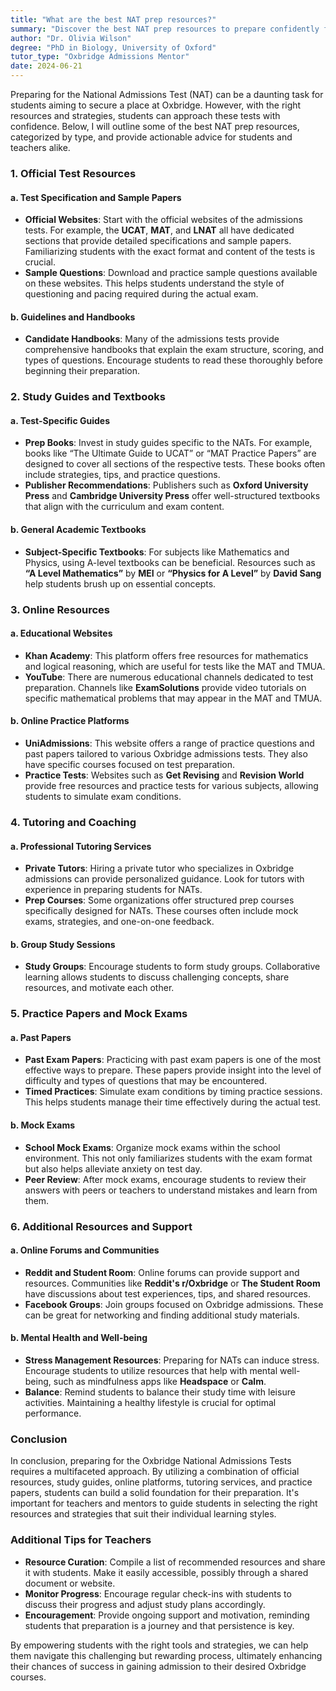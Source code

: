 ```yaml
---
title: "What are the best NAT prep resources?"
summary: "Discover the best NAT prep resources to prepare confidently for Oxbridge admissions tests, including official test specifications and sample papers."
author: "Dr. Olivia Wilson"
degree: "PhD in Biology, University of Oxford"
tutor_type: "Oxbridge Admissions Mentor"
date: 2024-06-21
---
```


Preparing for the National Admissions Test (NAT) can be a daunting task for students aiming to secure a place at Oxbridge. However, with the right resources and strategies, students can approach these tests with confidence. Below, I will outline some of the best NAT prep resources, categorized by type, and provide actionable advice for students and teachers alike.

### 1. Official Test Resources

#### a. Test Specification and Sample Papers
- **Official Websites**: Start with the official websites of the admissions tests. For example, the **UCAT**, **MAT**, and **LNAT** all have dedicated sections that provide detailed specifications and sample papers. Familiarizing students with the exact format and content of the tests is crucial.
- **Sample Questions**: Download and practice sample questions available on these websites. This helps students understand the style of questioning and pacing required during the actual exam.

#### b. Guidelines and Handbooks
- **Candidate Handbooks**: Many of the admissions tests provide comprehensive handbooks that explain the exam structure, scoring, and types of questions. Encourage students to read these thoroughly before beginning their preparation.

### 2. Study Guides and Textbooks

#### a. Test-Specific Guides
- **Prep Books**: Invest in study guides specific to the NATs. For example, books like “The Ultimate Guide to UCAT” or “MAT Practice Papers” are designed to cover all sections of the respective tests. These books often include strategies, tips, and practice questions.
- **Publisher Recommendations**: Publishers such as **Oxford University Press** and **Cambridge University Press** offer well-structured textbooks that align with the curriculum and exam content.

#### b. General Academic Textbooks
- **Subject-Specific Textbooks**: For subjects like Mathematics and Physics, using A-level textbooks can be beneficial. Resources such as **“A Level Mathematics”** by **MEI** or **“Physics for A Level”** by **David Sang** help students brush up on essential concepts.

### 3. Online Resources

#### a. Educational Websites
- **Khan Academy**: This platform offers free resources for mathematics and logical reasoning, which are useful for tests like the MAT and TMUA.
- **YouTube**: There are numerous educational channels dedicated to test preparation. Channels like **ExamSolutions** provide video tutorials on specific mathematical problems that may appear in the MAT and TMUA.

#### b. Online Practice Platforms
- **UniAdmissions**: This website offers a range of practice questions and past papers tailored to various Oxbridge admissions tests. They also have specific courses focused on test preparation.
- **Practice Tests**: Websites such as **Get Revising** and **Revision World** provide free resources and practice tests for various subjects, allowing students to simulate exam conditions.

### 4. Tutoring and Coaching

#### a. Professional Tutoring Services
- **Private Tutors**: Hiring a private tutor who specializes in Oxbridge admissions can provide personalized guidance. Look for tutors with experience in preparing students for NATs.
- **Prep Courses**: Some organizations offer structured prep courses specifically designed for NATs. These courses often include mock exams, strategies, and one-on-one feedback.

#### b. Group Study Sessions
- **Study Groups**: Encourage students to form study groups. Collaborative learning allows students to discuss challenging concepts, share resources, and motivate each other.

### 5. Practice Papers and Mock Exams

#### a. Past Papers
- **Past Exam Papers**: Practicing with past exam papers is one of the most effective ways to prepare. These papers provide insight into the level of difficulty and types of questions that may be encountered.
- **Timed Practices**: Simulate exam conditions by timing practice sessions. This helps students manage their time effectively during the actual test.

#### b. Mock Exams
- **School Mock Exams**: Organize mock exams within the school environment. This not only familiarizes students with the exam format but also helps alleviate anxiety on test day.
- **Peer Review**: After mock exams, encourage students to review their answers with peers or teachers to understand mistakes and learn from them.

### 6. Additional Resources and Support

#### a. Online Forums and Communities
- **Reddit and Student Room**: Online forums can provide support and resources. Communities like **Reddit's r/Oxbridge** or **The Student Room** have discussions about test experiences, tips, and shared resources.
- **Facebook Groups**: Join groups focused on Oxbridge admissions. These can be great for networking and finding additional study materials.

#### b. Mental Health and Well-being
- **Stress Management Resources**: Preparing for NATs can induce stress. Encourage students to utilize resources that help with mental well-being, such as mindfulness apps like **Headspace** or **Calm**.
- **Balance**: Remind students to balance their study time with leisure activities. Maintaining a healthy lifestyle is crucial for optimal performance.

### Conclusion

In conclusion, preparing for the Oxbridge National Admissions Tests requires a multifaceted approach. By utilizing a combination of official resources, study guides, online platforms, tutoring services, and practice papers, students can build a solid foundation for their preparation. It's important for teachers and mentors to guide students in selecting the right resources and strategies that suit their individual learning styles. 

### Additional Tips for Teachers

- **Resource Curation**: Compile a list of recommended resources and share it with students. Make it easily accessible, possibly through a shared document or website.
- **Monitor Progress**: Encourage regular check-ins with students to discuss their progress and adjust study plans accordingly.
- **Encouragement**: Provide ongoing support and motivation, reminding students that preparation is a journey and that persistence is key.

By empowering students with the right tools and strategies, we can help them navigate this challenging but rewarding process, ultimately enhancing their chances of success in gaining admission to their desired Oxbridge courses.
    